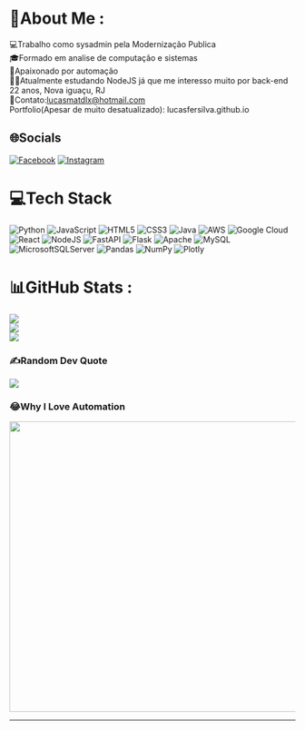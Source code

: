 # 💫About Me :
💻Trabalho como sysadmin pela Modernização Publica<br>
🎓Formado em analise de computação e sistemas<br>
💓Apaixonado por automação<br>
🧑‍🎓Atualmente estudando NodeJS já que me interesso muito por back-end<br>
22 anos, Nova iguaçu, RJ<br>
🤝Contato:lucasmatdlx@hotmail.com<br>
Portfolio(Apesar de muito desatualizado): lucasfersilva.github.io<br>


## 🌐Socials
[![Facebook](https://img.shields.io/badge/Facebook-%231877F2.svg?logo=Facebook&logoColor=white)](https://facebook.com/lucas.fernandes130/) [![Instagram](https://img.shields.io/badge/Instagram-%23E4405F.svg?logo=Instagram&logoColor=white)](https://instagram.com/lucas1.py/?hl=en) 

# 💻Tech Stack
![Python](https://img.shields.io/badge/python-3670A0?style=for-the-badge&logo=python&logoColor=ffdd54) ![JavaScript](https://img.shields.io/badge/javascript-%23323330.svg?style=for-the-badge&logo=javascript&logoColor=%23F7DF1E) ![HTML5](https://img.shields.io/badge/html5-%23E34F26.svg?style=for-the-badge&logo=html5&logoColor=white) ![CSS3](https://img.shields.io/badge/css3-%231572B6.svg?style=for-the-badge&logo=css3&logoColor=white) ![Java](https://img.shields.io/badge/java-%23ED8B00.svg?style=for-the-badge&logo=java&logoColor=white) ![AWS](https://img.shields.io/badge/AWS-%23FF9900.svg?style=for-the-badge&logo=amazon-aws&logoColor=white) ![Google Cloud](https://img.shields.io/badge/Google%20Cloud-%234285F4.svg?style=for-the-badge&logo=google-cloud&logoColor=white) ![React](https://img.shields.io/badge/react-%2320232a.svg?style=for-the-badge&logo=react&logoColor=%2361DAFB) ![NodeJS](https://img.shields.io/badge/node.js-6DA55F?style=for-the-badge&logo=node.js&logoColor=white) ![FastAPI](https://img.shields.io/badge/FastAPI-005571?style=for-the-badge&logo=fastapi) ![Flask](https://img.shields.io/badge/flask-%23000.svg?style=for-the-badge&logo=flask&logoColor=white) ![Apache](https://img.shields.io/badge/apache-%23D42029.svg?style=for-the-badge&logo=apache&logoColor=white) ![MySQL](https://img.shields.io/badge/mysql-%2300f.svg?style=for-the-badge&logo=mysql&logoColor=white) ![MicrosoftSQLServer](https://img.shields.io/badge/Microsoft%20SQL%20Sever-CC2927?style=for-the-badge&logo=microsoft%20sql%20server&logoColor=white) ![Pandas](https://img.shields.io/badge/pandas-%23150458.svg?style=for-the-badge&logo=pandas&logoColor=white) ![NumPy](https://img.shields.io/badge/numpy-%23013243.svg?style=for-the-badge&logo=numpy&logoColor=white) ![Plotly](https://img.shields.io/badge/Plotly-%233F4F75.svg?style=for-the-badge&logo=plotly&logoColor=white)
# 📊GitHub Stats :
![](https://github-readme-stats.vercel.app/api?username=lucasfersilva&theme=dark&hide_border=false&include_all_commits=false&count_private=false)<br/>
![](https://github-readme-streak-stats.herokuapp.com/?user=lucasfersilva&theme=dark&hide_border=false)<br/>
![](https://github-readme-stats.vercel.app/api/top-langs/?username=lucasfersilva&theme=dark&hide_border=false&include_all_commits=false&count_private=false&layout=compact)

### ✍️Random Dev Quote
![](https://quotes-github-readme.vercel.app/api?type=horizontal&theme=radical)

### 😂Why I Love Automation
<img src="https://i.pinimg.com/originals/19/89/1b/19891b1eb9c47b70b739e06b20ba83cd.jpg" width="512px"/>

---


  <!-- Proudly created with GPRM ( https://gprm.itsvg.in ) -->
  
